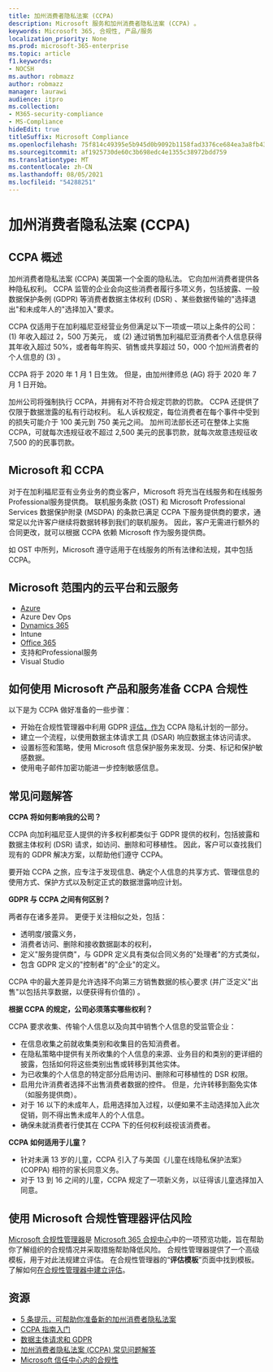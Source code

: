```yaml
---
title: 加州消费者隐私法案 (CCPA)
description: Microsoft 服务和加州消费者隐私法案 (CCPA) 。
keywords: Microsoft 365, 合规性, 产品/服务
localization_priority: None
ms.prod: microsoft-365-enterprise
ms.topic: article
f1.keywords:
- NOCSH
ms.author: robmazz
author: robmazz
manager: laurawi
audience: itpro
ms.collection:
- M365-security-compliance
- MS-Compliance
hideEdit: true
titleSuffix: Microsoft Compliance
ms.openlocfilehash: 75f814c49395e5b945d0b9092b1158fad3376ce684ea3a8fb43115d51fe6bba5
ms.sourcegitcommit: af1925730de60c3b698edc4e1355c38972bdd759
ms.translationtype: MT
ms.contentlocale: zh-CN
ms.lasthandoff: 08/05/2021
ms.locfileid: "54288251"
---
```

# <a name="california-consumer-privacy-act-ccpa"></a>加州消费者隐私法案 (CCPA)

## <a name="ccpa-overview"></a>CCPA 概述

加州消费者隐私法案 (CCPA) 美国第一个全面的隐私法。 它向加州消费者提供各种隐私权利。  CCPA 监管的企业会向这些消费者履行多项义务，包括披露、一般数据保护条例 (GDPR) 等消费者数据主体权利 (DSR) 、某些数据传输的"选择退出"和未成年人的"选择加入"要求。

CCPA 仅适用于在加利福尼亚经营业务但满足以下一项或一项以上条件的公司： (1) 年收入超过 2，500 万美元， 或 (2) 通过销售加利福尼亚消费者个人信息获得其年收入超过 50%，或者每年购买、销售或共享超过 50，000 个加州消费者的个人信息的 (3) 。

CCPA 将于 2020 年 1 月 1 日生效。 但是，由加州律师总 (AG) 将于 2020 年 7 月 1 日开始。

加州公司将强制执行 CCPA，并拥有对不符合规定罚款的罚款。 CCPA 还提供了仅限于数据泄露的私有行动权利。 私人诉权规定，每位消费者在每个事件中受到的损失可能介于 100 美元到 750 美元之间。 加州司法部长还可在整体上实施 CCPA，可就每次违规征收不超过 2,500 美元的民事罚款，就每次故意违规征收 7,500 的的民事罚款。

## <a name="microsoft-and-the-ccpa"></a>Microsoft 和 CCPA

对于在加利福尼亚有业务业务的商业客户，Microsoft 将充当在线服务和在线服务Professional服务提供商。  联机服务条款 (OST) 和 Microsoft Professional Services 数据保护附录 (MSDPA) 的条款已满足 CCPA 下服务提供商的要求，通常足以允许客户继续将数据转移到我们的联机服务。 因此，客户无需进行额外的合同更改，就可以根据 CCPA 依赖 Microsoft 作为服务提供商。

如 OST 中所列，Microsoft 遵守适用于在线服务的所有法律和法规，其中包括 CCPA。  

## <a name="microsoft-in-scope-cloud-platforms--services"></a>Microsoft 范围内的云平台和云服务

- [Azure](https://aka.ms/AzureCompliance)
- Azure Dev Ops
- [Dynamics 365](https://aka.ms/d365-compliance-list)
- Intune
- [Office 365](https://aka.ms/o365-compliance-framework)
- 支持和Professional服务
- Visual Studio

## <a name="how-you-can-prepare-for-your-ccpa-compliance-when-using-microsoft-products-and-services"></a>如何使用 Microsoft 产品和服务准备 CCPA 合规性

以下是为 CCPA 做好准备的一些步骤：

- 开始在合规性管理器中利用 GDPR [评估，作为](/microsoft-365/compliance/compliance-manager) CCPA 隐私计划的一部分。
- 建立一个流程，以使用数据主体请求工具 (DSAR) 响应数据主体访问请求。
- 设置标签和策略，使用 Microsoft 信息保护服务来发现、分类、标记和保护敏感数据。
- 使用电子邮件加密功能进一步控制敏感信息。

## <a name="frequently-asked-questions"></a>常见问题解答

**CCPA 将如何影响我的公司？**

CCPA 向加利福尼亚人提供的许多权利都类似于 GDPR 提供的权利，包括披露和数据主体权利 (DSR) 请求，如访问、删除和可移植性。 因此，客户可以查找我们现有的 GDPR 解决方案，以帮助他们遵守 CCPA。

要开始 CCPA 之旅，应专注于发现信息、确定个人信息的共享方式、管理信息的使用方式、保护方式以及制定正式的数据泄露响应计划。

**GDPR 与 CCPA 之间有何区别？**

两者存在诸多差异。 更便于关注相似之处，包括：

- 透明度/披露义务，
- 消费者访问、删除和接收数据副本的权利，
- 定义"服务提供商"，与 GDPR 定义具有类似合同义务的"处理者"的方式类似，
- 包含 GDPR 定义的"控制者"的"企业"的定义。

CCPA 中的最大差异是允许选择不向第三方销售数据的核心要求 (并广泛定义"出售"以包括共享数据，以便获得有价值的) 。

**根据 CCPA 的规定，公司必须落实哪些权利？**

CCPA 要求收集、传输个人信息以及向其中销售个人信息的受监管企业：

- 在信息收集之前就收集类别和收集目的告知消费者。
- 在隐私策略中提供有关所收集的个人信息的来源、业务目的和类别的更详细的披露，包括如何将这些类别出售或转移到其他实体。
- 为已收集的个人信息的特定部分启用访问、删除和可移植性的 DSR 权限。
- 启用允许消费者选择不出售消费者数据的控件。 但是，允许转移到豁免实体（如服务提供商）。
- 对于 16 以下的未成年人，启用选择加入过程，以便如果不主动选择加入此次促销，则不得出售未成年人的个人信息。
- 确保未就消费者行使其在 CCPA 下的任何权利歧视该消费者。

**CCPA 如何适用于儿童？**

- 针对未满 13 岁的儿童，CCPA 引入了与美国《儿童在线隐私保护法案》(COPPA) 相符的家长同意义务。
- 对于 13 到 16 之间的儿童，CCPA 规定了一项新义务，以征得该儿童选择加入同意。

## <a name="use-microsoft-compliance-manager-to-assess-your-risk"></a>使用 Microsoft 合规性管理器评估风险

[Microsoft 合规性管理器](/microsoft-365/compliance/compliance-manager)是 [Microsoft 365 合规中心](/microsoft-365/compliance/microsoft-365-compliance-center)中的一项预览功能，旨在帮助你了解组织的合规情况并采取措施帮助降低风险。 合规性管理器提供了一个高级模板，用于对此法规建立评估。 在合规性管理器的“**评估模板**”页面中找到模板。 了解如何[在合规性管理器中建立评估](/microsoft-365/compliance/compliance-manager-assessments)。

## <a name="resources"></a>资源

- [5 条提示，可帮助你准备新的加州消费者隐私法案](https://aka.ms/M365ComplianceBlog_RSA)
- [CCPA 指南入门](https://info.microsoft.com/ww-landing-Five-tips-to-help-you-prepare-for-the-California-Consumer-Privacy-Act.html)
- [数据主体请求和 GDPR](gdpr-data-subject-requests.md)
- [加州消费者隐私法案 (CCPA) 常见问题解答](ccpa-faq.yml)
- [Microsoft 信任中心内的合规性](https://www.microsoft.com/trust-center/compliance/compliance-overview)
